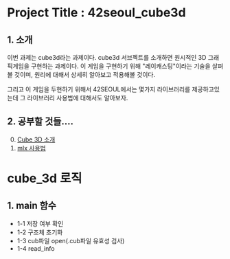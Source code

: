 # Project Title : 42seoul_cube3d

## 1. 소개  
이번 과제는 cube3d라는 과제이다. cube3d 서브젝트를 소개하면 원시적인 3D 그래픽게임을 구현하는 과제이다.
이 게임을 구현하기 위해  "레이캐스팅"이라는 기술을 살펴볼 것이며, 원리에 대해서 상세히 알아보고 적용해볼 것이다.

그리고 이 게임을 두현하기 위해서 42SEOUL에서는 몇가지 라이브러리를 제공하고있는데 그 라이브러리 사용법에 대해서도 알아보자.

## 2. 공부할 것들....

0. [Cube 3D 소개](https://codingmonsters.tistory.com/23)
1. [mlx 사용법](https://codingmonsters.tistory.com/manage/newpost/?type=post&returnURL=%2Fmanage%2Fposts%2F)



# cube_3d 로직

## 1. main 함수

- 1-1 저장 여부 확인
- 1-2 구조체 초기화
- 1-3 cub파일 open(.cub파일 유효성 검사)
- 1-4 read_info





